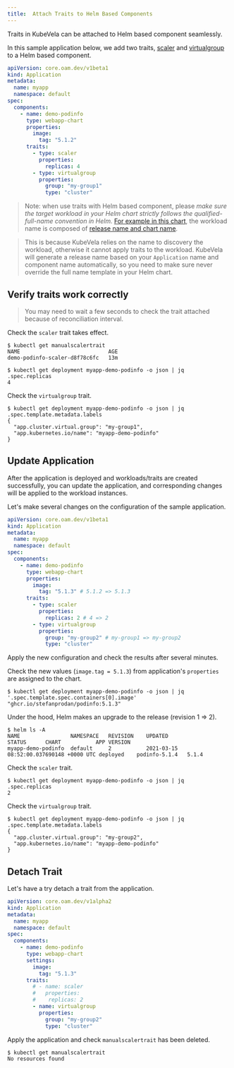 ```yaml
---
title:  Attach Traits to Helm Based Components
---
```


Traits in KubeVela can be attached to Helm based component seamlessly.

In this sample application below, we add two traits, [scaler](https://github.com/oam-dev/kubevela/blob/master/charts/vela-core/templates/defwithtemplate/manualscale.yaml)
and [virtualgroup](https://github.com/oam-dev/kubevela/blob/master/docs/examples/helm-module/virtual-group-td.yaml) to a Helm based component.

```yaml
apiVersion: core.oam.dev/v1beta1
kind: Application
metadata:
  name: myapp
  namespace: default
spec:
  components:
    - name: demo-podinfo 
      type: webapp-chart
      properties: 
        image:
          tag: "5.1.2"
      traits:
        - type: scaler
          properties:
            replicas: 4
        - type: virtualgroup
          properties:
            group: "my-group1"
            type: "cluster"
```

> Note: when use traits with Helm based component, please *make sure the target workload in your Helm chart strictly follows the qualified-full-name convention in Helm.* [For example in this chart](https://github.com/captainroy-hy/podinfo/blob/c2b9603036f1f033ec2534ca0edee8eff8f5b335/charts/podinfo/templates/deployment.yaml#L4), the workload name is composed of [release name and chart name](https://github.com/captainroy-hy/podinfo/blob/c2b9603036f1f033ec2534ca0edee8eff8f5b335/charts/podinfo/templates/_helpers.tpl#L13).

> This is because KubeVela relies on the name to discovery the workload, otherwise it cannot apply traits to the workload. KubeVela will generate a release name based on your `Application` name and component name automatically, so you need to make sure never override the full name template in your Helm chart.

## Verify traits work correctly

> You may need to wait a few seconds to check the trait attached because of reconciliation interval.

Check the `scaler` trait takes effect.
```shell
$ kubectl get manualscalertrait
NAME                            AGE
demo-podinfo-scaler-d8f78c6fc   13m
```
```shell
$ kubectl get deployment myapp-demo-podinfo -o json | jq .spec.replicas
4
```

Check the `virtualgroup` trait.
```shell
$ kubectl get deployment myapp-demo-podinfo -o json | jq .spec.template.metadata.labels
{
  "app.cluster.virtual.group": "my-group1",
  "app.kubernetes.io/name": "myapp-demo-podinfo"
}
```

## Update Application

After the application is deployed and workloads/traits are created successfully,
you can update the application, and corresponding changes will be applied to the
workload instances.

Let's make several changes on the configuration of the sample application.

```yaml
apiVersion: core.oam.dev/v1beta1
kind: Application
metadata:
  name: myapp
  namespace: default
spec:
  components:
    - name: demo-podinfo 
      type: webapp-chart
      properties: 
        image:
          tag: "5.1.3" # 5.1.2 => 5.1.3 
      traits:
        - type: scaler
          properties:
            replicas: 2 # 4 => 2
        - type: virtualgroup
          properties:
            group: "my-group2" # my-group1 => my-group2
            type: "cluster"
```

Apply the new configuration and check the results after several minutes.

Check the new values (`image.tag = 5.1.3`) from application's `properties` are assigned to the chart.
```shell
$ kubectl get deployment myapp-demo-podinfo -o json | jq '.spec.template.spec.containers[0].image'
"ghcr.io/stefanprodan/podinfo:5.1.3"
```
Under the hood, Helm makes an upgrade to the release (revision 1 => 2).
```shell
$ helm ls -A
NAME              	NAMESPACE	REVISION	UPDATED                                	STATUS  	CHART        	APP VERSION
myapp-demo-podinfo	default  	2       	2021-03-15 08:52:00.037690148 +0000 UTC	deployed	podinfo-5.1.4	5.1.4
```

Check the `scaler` trait.
```shell
$ kubectl get deployment myapp-demo-podinfo -o json | jq .spec.replicas
2
```

Check the `virtualgroup` trait.
```shell
$ kubectl get deployment myapp-demo-podinfo -o json | jq .spec.template.metadata.labels
{
  "app.cluster.virtual.group": "my-group2",
  "app.kubernetes.io/name": "myapp-demo-podinfo"
}
```

## Detach Trait

Let's have a try detach a trait from the application.

```yaml
apiVersion: core.oam.dev/v1alpha2
kind: Application
metadata:
  name: myapp
  namespace: default
spec:
  components:
    - name: demo-podinfo 
      type: webapp-chart 
      settings: 
        image:
          tag: "5.1.3"
      traits:
        # - name: scaler
        #   properties:
        #    replicas: 2 
        - name: virtualgroup
          properties:
            group: "my-group2"
            type: "cluster"
```

Apply the application and check `manualscalertrait` has been deleted.
```shell
$ kubectl get manualscalertrait
No resources found
```

